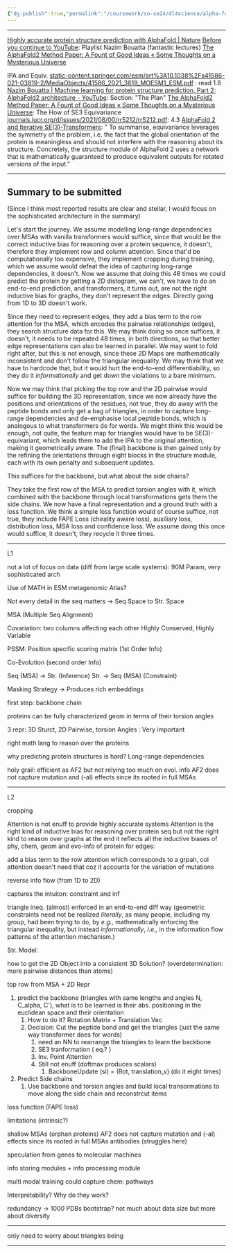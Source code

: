 ```yaml
---
{"dg-publish":true,"permalink":"/coursework/so-se24/dl4science/alpha-fold2-jumper-et-al/","noteIcon":""}
---
```


---
[Highly accurate protein structure prediction with AlphaFold | Nature](https://www.nature.com/articles/s41586-021-03819-2)
[Before you continue to YouTube](https://youtube.com/playlist?list=PLtTW95DQYdFuBGFobtZY6j7lk2F6Wip9W&si=Pw48IzCWqW_fVVIw): Playlist Nazim Bouatta (fantastic lectures)
[The AlphaFold2 Method Paper: A Fount of Good Ideas « Some Thoughts on a Mysterious Universe](https://moalquraishi.wordpress.com/2021/07/25/the-alphafold2-method-paper-a-fount-of-good-ideas/)

IPA and Equiv. 
[static-content.springer.com/esm/art%3A10.1038%2Fs41586-021-03819-2/MediaObjects/41586\_2021\_3819\_MOESM1\_ESM.pdf](https://static-content.springer.com/esm/art%3A10.1038%2Fs41586-021-03819-2/MediaObjects/41586_2021_3819_MOESM1_ESM.pdf) : read 1.8
[Nazim Bouatta | Machine learning for protein structure prediction, Part 2: AlphaFold2 architecture - YouTube](https://www.youtube.com/watch?v=ri39B0Voujc&t=4077s): Section: "The Plan"
[The AlphaFold2 Method Paper: A Fount of Good Ideas « Some Thoughts on a Mysterious Universe](https://moalquraishi.wordpress.com/2021/07/25/the-alphafold2-method-paper-a-fount-of-good-ideas/): The How of SE3 Equivariance
[journals.iucr.org/d/issues/2021/08/00/rr5212/rr5212.pdf](https://journals.iucr.org/d/issues/2021/08/00/rr5212/rr5212.pdf): 4.3 
[AlphaFold 2 and Iterative SE(3)-Transformers](https://edwag.github.io/se3iterative/#:~:text=As%20explained%20in%20AlphaFold%202,same%20as%20the%20iterative%20model.): " To summarise, equivariance leverages the symmetry of the problem, i.e. the fact that the global orientation of the protein is meaningless and should not interfere with the reasoning about its structure. Concretely, the structure module of AlphaFold 2 uses a network that is mathematically guaranteed to produce equivalent outputs for rotated versions of the input."

---
## Summary to be submitted

(Since I think most reported results are clear and stellar, I would focus on the sophisticated architecture in the summary)

Let's start the journey. We assume modelling long-range dependencies over MSAs with vanilla transformers would suffice, since that would be the correct inductive bias for reasoning over a protein sequence, it doesn't, therefore they implement row and column attention. Since that'd be computationally too expensive, they implement cropping during training, which we assume would defeat the idea of capturing long-range dependencies, it doesn't. Now we assume that doing this 48 times we could predict the protein by getting a 2D distogram, we can't, we have to do an end-to-end prediction, and transformers, it turns out, are not the right inductive bias for graphs, they don't represent the edges. Directly going from 1D to 3D doesn't work.

Since they need to represent edges, they add a bias term to the row attention for the MSA, which encodes the pairwise relationships (edges), they search structure data for this. We may think doing so once suffices, it doesn't, it needs to be repeated 48 times, in both directions, so that better edge representations can also be learned in parallel. We may want to fold right after, but this is not enough, since these 2D Maps are mathematically inconsistent and don't follow the triangular inequality. We may think that we have to hardcode that, but it would hurt the end-to-end differentiability, so they do it *informationally* and get down the violations to a bare minimum. 

Now we may think that picking the top row and the 2D pairwise would suffice for building the 3D representation, since we now already have the positions and orientations of the residues, not true, they do away with the peptide bonds and only get a bag of triangles, in order to capture long-range dependencies and de-emphasise local peptide bonds, which is analogous to what transformers do for words. We might think this would be enough, not quite, the feature map for triangles would have to be SE(3)-equivariant, which leads them to add the IPA to the original attention, making it geometrically aware. The (final) backbone is then gained only by the refining the orientations through eight blocks in the structure module, each with its own penalty and subsequent updates.  

This suffices for the backbone, but what about the side chains? 

They take the first row of the MSA to predict torsion angles with it, which combined with the backbone through local transformations gets them the side chains. We now have a final representation and a ground truth with a loss function. We think a simple loss function would of course suffice, not true, they include FAPE Loss (chirality aware loss), auxiliary loss, distribution loss, MSA loss and confidence loss. We assume doing this once would suffice, it doesn't, they recycle it three times. 




---
L1

not a lot of focus on data (diff from large scale systems):  90M Param, very sophisticated arch


Use of MATH in ESM metagenomic Atlas? 

Not every detail in the seq matters ->  Seq Space to Str. Space

MSA (Multiple Seq Alignment)

Covariation: two columns affecting each other
HIghly Conserved, Highly Variable

PSSM: Position specific scoring matrix (1st Order Info)

Co-Evolution (second order Info)


Seq (MSA) -> Str. (Inference)
Str. -> Seq (MSA) (Constraint)

Masking Strategy -> Produces rich embeddings

first step: backbone chain

proteins can be fully characterized geom in terms of their torsion angles

3 repr: 3D Sturct, 2D Pairwise, torsion Angles : Very important

right math lang to reason over the proteins

why predicting protein structures is hard? Long-range dependencies

holy grail: efficient as AF2 but not relying too much on evol. info
AF2 does not capture mutation and (-al) effects since its rooted in full MSAs



---
L2

cropping

Attention is not enuff to provide highly accurate systems
Attention is the right kind of inductive bias for reasoning over protein seq but not the right kind to  reason over graphs
at the end it reflects all the inductive biases of phy, chem, geom and evo-info of protein
for edges: 

add a bias term to the row attention which corresponds to a grpah, col attention doesn't need that coz it accounts for the variation of mutations 


reverse info flow (from 1D to 2D)

captures the intuiton: constraint and inf

triangle ineq. (almost) enforced in an end-to-end diff way (geometric constraints need not be realized _literally_, as many people, including my group, had been trying to do, by _e.g.,_ mathematically enforcing the triangular inequality, but instead _informationally_, _i.e.,_ in the information flow patterns of the attention mechanism.)

Str. Model: 

how to get the 2D Object into a consistent 3D Solution?  (overdetermination: more pairwise distances than atoms)

top row from MSA + 2D Repr


1. predict the backbone (triangles with same lengths and angles N, C_alpha, C'), what is to be learned is their abs. positioning in the euclidean space and their orientation
	1. How to do it? Rotation Matrix + Translation Vec
	2. Decision: Cut the peptide bond and get the triangles (just the same way transformer does for words)
		1. need an NN to rearrange the triangles to learn the backbone 
		2. SE3 tranformation ( eq.? )
		3. Inv. Point Attention 
		4. Still not enuff (doftmax produces scalars)
			1. BackboneUpdate (si) = (Rot, translation_v) (do it eight times)
2. Predict Side chains 
	1. Use backbone and torsion angles and build local transormations to move along the side chain and reconstrcut items 

loss function (FAPE loss)


limitations (intrinsic?)

shallow MSAs (orphan proteins)
AF2 does not capture mutation and (-al) effects since its rooted in full MSAs
antibodies (struggles here)

speculation
from genes to molecular machines 

 info storing modules + info processing module

 multi modal training could capture chem: pathways


Interpretability? Why do they work?

redundancy -> 1000 PDBs bootstrap? 
not much about data size but more about diversity 


---
only need to worry about triangles being 


----



